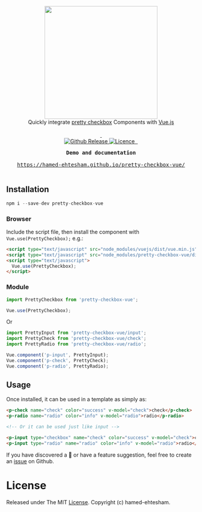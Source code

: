 <p align="center">
<a href="https://hamed-ehtesham.github.io/pretty-checkbox-vue/">
    <img src="https://raw.githubusercontent.com/hamed-ehtesham/pretty-checkbox-vue/master/banner.png" width="300px">
</a>

<br>
Quickly integrate <a href="https://lokesh-coder.github.io/pretty-checkbox/">pretty checkbox</a> Components with <a href="https://vuejs.org">Vue.js</a>
<br>
<br>

<a href="https://lokesh-coder.github.io/pretty-checkbox/">
    <img alt="" src="https://img.shields.io/badge/%20pretty--checkbox-3.x-green.svg?style=flat-square&colorA=8033b0&colorB=75b7dd">
</a>
<a href="https://vuejs.org">
    <img alt="" src="https://img.shields.io/badge/vue.js-^2.2.0-green.svg?style=flat-square&colorA=35495e&colorB=41b883">
</a>

<br>

<a href="https://github.com/hamed-ehtesham/pretty-checkbox-vue/releases">
    <img src="https://img.shields.io/github/release/hamed-ehtesham/pretty-checkbox-vue.svg?style=flat-square&colorB=75b7dd" alt="Github Release">
</a>
<a href="https://github.com/hamed-ehtesham/pretty-checkbox-vue/blob/master/LICENSE">
    <img src="https://img.shields.io/npm/l/pretty-checkbox.svg?style=flat-square&colorB=41b883" alt="Licence">
</a>
<a href="https://www.npmjs.com/package/pretty-checkbox-vue">
    <img alt="" src="https://img.shields.io/npm/dt/pretty-checkbox-vue.svg?style=flat-square">
</a>
<a href="https://www.npmjs.com/package/pretty-checkbox-vue">
    <img alt="" src="https://img.shields.io/npm/dm/pretty-checkbox-vue.svg?style=flat-square">
</a>

</p>

<div class="highlight highlight-source-shell">
<pre>
<div align="center"><strong>Demo and documentation</strong></div>
<div align="center"><a align="center" href="https://hamed-ehtesham.github.io/pretty-checkbox-vue/">https://hamed-ehtesham.github.io/pretty-checkbox-vue/</a></div>
</pre>
</div>

## Installation

```js
npm i --save-dev pretty-checkbox-vue
```

### Browser

Include the script file, then install the component with `Vue.use(PrettyCheckbox);` e.g.:

```html
<script type="text/javascript" src="node_modules/vuejs/dist/vue.min.js"></script>
<script type="text/javascript" src="node_modules/pretty-checkbox-vue/dist/pretty-checkbox-vue.min.js"></script>
<script type="text/javascript">
  Vue.use(PrettyCheckbox);
</script>
```

### Module

```js
import PrettyCheckbox from 'pretty-checkbox-vue';

Vue.use(PrettyCheckbox);
```

Or

```js
import PrettyInput from 'pretty-checkbox-vue/input';
import PrettyCheck from 'pretty-checkbox-vue/check';
import PrettyRadio from 'pretty-checkbox-vue/radio';

Vue.component('p-input', PrettyInput);
Vue.component('p-check', PrettyCheck);
Vue.component('p-radio', PrettyRadio);
```

## Usage

Once installed, it can be used in a template as simply as:

```html
<p-check name="check" color="success" v-model="check">check</p-check>
<p-radio name="radio" color="info" v-model="radio">radio</p-radio>

<!-- Or it can be used just like input -->

<p-input type="checkbox" name="check" color="success" v-model="check">check</p-input>
<p-input type="radio" name="radio" color="info" v-model="radio">radio</p-input>
```

If you have discovered a 🐜 or have a feature suggestion, feel free to create an [issue](https://github.com/hamed-ehtesham/pretty-checkbox-vue/issues) on Github.

# License
Released under The MIT [License](https://github.com/hamed-ehtesham/pretty-checkbox-vue/blob/master/LICENSE). Copyright (c) hamed-ehtesham.